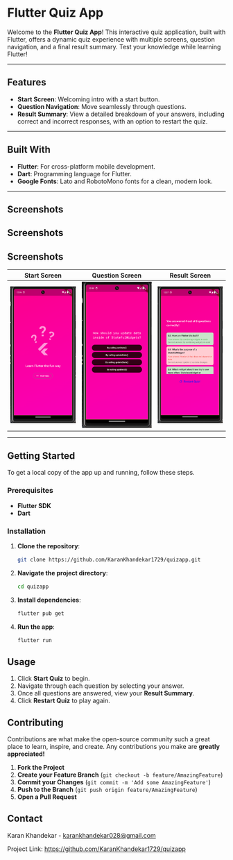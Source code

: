 # Flutter Quiz App

Welcome to the **Flutter Quiz App**! This interactive quiz application, built with Flutter, offers a dynamic quiz experience with multiple screens, question navigation, and a final result summary. Test your knowledge while learning Flutter!

---

## Features

- **Start Screen**: Welcoming intro with a start button.
- **Question Navigation**: Move seamlessly through questions.
- **Result Summary**: View a detailed breakdown of your answers, including correct and incorrect responses, with an option to restart the quiz.

---

## Built With

- **Flutter**: For cross-platform mobile development.
- **Dart**: Programming language for Flutter.
- **Google Fonts**: Lato and RobotoMono fonts for a clean, modern look.

---

## Screenshots

## Screenshots

## Screenshots

| Start Screen | Question Screen | Result Screen |
|--------------|-----------------|---------------|
| ![Start Screen](assets/images/for_readme/startscreen.png) | ![Question Screen](assets/images/for_readme/questionsscreen.png) | ![Result Screen](assets/images/for_readme/resultscreen.png) |


---

## Getting Started

To get a local copy of the app up and running, follow these steps.

### Prerequisites

- **Flutter SDK**
- **Dart**

### Installation

1. **Clone the repository**:
   ```bash
   git clone https://github.com/KaranKhandekar1729/quizapp.git
   ```
2. **Navigate the project directory**:
   ```bash
   cd quizapp
   ```
3. **Install dependencies**:
   ```bash
   flutter pub get
   ```
4. **Run the app**:
   ```bash
   flutter run
   ```

## Usage

1. Click **Start Quiz** to begin.
2. Navigate through each question by selecting your answer.
3. Once all questions are answered, view your **Result Summary**.
4. Click **Restart Quiz** to play again.

## Contributing
Contributions are what make the open-source community such a great place to learn, inspire, and create. Any contributions you make are **greatly appreciated!**

1. **Fork the Project**
2. **Create your Feature Branch** (`git checkout -b feature/AmazingFeature`)
3. **Commit your Changes** (`git commit -m 'Add some AmazingFeature'`)
4. **Push to the Branch** (`git push origin feature/AmazingFeature`)
5. **Open a Pull Request**

## Contact
Karan Khandekar - karankhandekar028@gmail.com

Project Link: https://github.com/KaranKhandekar1729/quizapp

